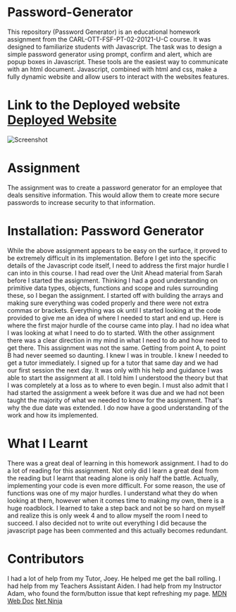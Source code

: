 # Password-Generator
This repository (Password Generator) is an educational homework assignment from the CARL-OTT-FSF-PT-02-20121-U-C course. It was designed to familiarize students with 
Javascript. The task was to design a simple password generator using prompt, confirm and alert, which are popup boxes in Javascript. These tools are the easiest way to 
communicate with an html document. Javascript, combined with html and css, make a fully dynamic website and allow users to interact with the websites features. 

# Link to the Deployed website <a href="https://nathanwichmann.github.io/Password-Generator/">Deployed Website</a> 
<img src="https://user-images.githubusercontent.com/77902368/110245972-a4361700-7f33-11eb-87cf-def87330a2d5.png" alt="Screenshot"> 

# Assignment 
The assignment was to create a password generator for an employee that deals sensitive information. This would allow them to create more secure passwords to increase security 
to that information. 

# Installation: Password Generator 
While the above assignment appears to be easy on the surface, it proved to be extremely difficult in its implementation. Before I get into the specific details of the 
Javascript code itself, I need to address the first major hurdle I can into in this course. I had read over the Unit Ahead material from Sarah before I started the assignment. Thinking I had a good understanding on primitive data types, objects, functions and scope and rules surrounding these, so I began the assignment. I started off with building the arrays and making sure everything was coded properly and there were not extra commas or brackets. Everything was ok until I started looking at the code provided to give me an idea of where I needed to start and end up. Here is where the first major hurdle of the course came into play. I had no idea what I was looking at what I need to do to started. With the other assignment there was a clear direction in my mind in what I need to do and how need to get there. This assignment was not the same. Getting from point A, to point B had never seemed so daunting. 
I knew I was in trouble. I knew I needed to get a tutor immediately. I signed up for a tutor that same day and we had our first session the next day. It was only with his help and guidance I was able to start the assignment at all. I told him I understood the theory but that I was completely at a loss as to where to even begin. I must also admit that I had started the assignment a week before it was due and we had not been taught the majority of what we needed to know for the assignment. That's why the due date was extended. 
I do now have a good understanding of the work and how its implemented.  

# What I Learnt 
There was a great deal of learning in this homework assignment. I had to do a lot of reading for this assignment. Not only did I learn a great deal from the reading but I learnt that reading alone is only half the battle. Actually, implementing your code is even more difficult. For some reason, the use of functions was one of my major hurdles. I understand what they do when looking at them, however when it comes time to making my own, there is a huge roadblock. I learned to take a step back and not be so hard on myself and realize this is only week 4 and to allow myself the room I need to succeed. I also decided not to write out everything I did because the javascript page has been commented and this actually becomes redundant. 

# Contributors  
I had a lot of help from my Tutor, Joey. He helped me get the ball rolling.
I had help from my Teachers Assistant Aiden.
I had help from my Instructor Adam, who found the form/button issue that kept refreshing my page. 
<a href="https://developer.mozilla.org/en-US/docs/Glossary/Primitive">MDN Web Doc</a> 
<a href="https://www.youtube.com/watch?v=U87UmD-5h4o&list=PL4cUxeGkcC9i9Ae2D9Ee1RvylH38dKuET&index=19">Net Ninja</a> 
